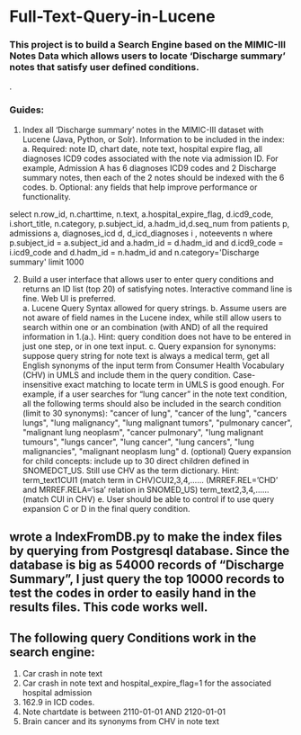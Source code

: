 # Full-Text-Query-in-Lucene

### This project is to build a Search Engine based on the MIMIC-III Notes Data which  allows users to locate ‘Discharge summary’ notes that satisfy user defined conditions. 
.
### Guides:
1.	Index all ‘Discharge summary’ notes in the MIMIC-III dataset with Lucene (Java, Python, or Solr). Information to be included in the index:
a.	Required: note ID, chart date, note text, hospital expire flag, all diagnoses ICD9 codes associated with the note via admission ID. For example, Admission A has 6 diagnoses ICD9 codes and 2 Discharge summary notes, then each of the 2 notes should be indexed with the 6 codes.
b.	Optional: any fields that help improve performance or functionality.

select n.row_id, n.charttime, n.text, a.hospital_expire_flag, 
d.icd9_code, i.short_title, n.category,  p.subject_id, a.hadm_id,d.seq_num
from patients p, admissions a, diagnoses_icd d, d_icd_diagnoses i , noteevents n
where p.subject_id = a.subject_id and a.hadm_id = d.hadm_id and d.icd9_code = i.icd9_code and d.hadm_id = n.hadm_id
 and n.category='Discharge summary'
              limit 1000

2.	Build a user interface that allows user to enter query conditions and returns an ID list (top 20) of satisfying notes. Interactive command line is fine. Web UI is preferred.  
a.	Lucene Query Syntax allowed for query strings.
b.	Assume users are not aware of field names in the Lucene index, while still allow users to search within one or an combination (with AND) of all the required information in 1.(a.). Hint: query condition does not have to be entered in just one step, or in one text input. 
c.	Query expansion for synonyms: suppose query string for note text is always a medical term, get all English synonyms of the input term from Consumer Health Vocabulary (CHV) in UMLS and include them in the query condition. Case-insensitive exact matching to locate term in UMLS is good enough.
For example, if a user searches for “lung cancer” in the note text condition, all the following terms should also be included in the search condition (limit to 30 synonyms): 
"cancer of lung", "cancer of the lung", "cancers lungs", "lung malignancy", "lung malignant tumors", "pulmonary cancer", "malignant lung neoplasm", "cancer pulmonary", "lung malignant tumours", "lungs cancer", "lung cancer", "lung cancers", "lung malignancies", "malignant neoplasm lung"
d.	(optional) Query expansion for child concepts: include up to 30 direct children defined in SNOMEDCT_US. Still use CHV as the term dictionary. Hint: term_text1CUI1 (match term in CHV)CUI2,3,4,…… (MRREF.REL=’CHD’ and MRREF.RELA=‘isa’ relation in SNOMED_US) term_text2,3,4,…… (match CUI in CHV)
e.	User should be able to control if to use query expansion C or D in the final query condition.


##  wrote a IndexFromDB.py to make the index files by querying from Postgresql database. Since the database is big as 54000 records of “Discharge Summary”, I just query the top 10000 records to test the codes in order to easily hand in the results files. This code works well.

## The following query Conditions work in  the search engine:
1.	Car crash in note text
2.	Car crash in note text and hospital_expire_flag=1 for the associated hospital admission
3.	162.9 in ICD codes.
4.	Note chartdate is between 2110-01-01 AND 2120-01-01 
5.	Brain cancer and its synonyms from CHV in note text
